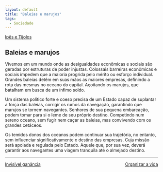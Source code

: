```yaml
---
layout: default
title: "Baleias e marujos"
tags:
  - Sociedade
--- 
```




[Ipês e Tijolos](./)

## Baleias e marujos

Vivemos em um mundo onde as desigualdades econômicas e sociais são geradas por estruturas de poder injustas. Colossais barreiras econômicas e sociais impedem que a maioria progrida pelo mérito ou esforço individual. Grandes baleias detêm em suas mãos as maiores empresas, definindo a rota das mesmas no oceano do capital. Açoitando os marujos, que batalham em busca de um ínfimo soldo.

Um sistema político forte e coeso precisa de um Estado capaz de suplantar a força das baleias, corrigir os rumos da navegação, garantindo que marujos se tornem navegantes. Senhores de sua pequena embarcação, podem tomar para si o leme de seu próprio destino. Competindo num sereno oceano, sem fugir nem caçar as baleias, mas convivendo com os grandes cetáceos.

Os temidos donos dos oceanos podem continuar sua trajetória, no entanto, sem influenciar significativamente o destino das empresas.  Cuja missão será apoiada e regulada pelo Estado. Aquele que, por sua vez, deverá garantir aos navegantes uma viagem tranquila até o almejado destino.

---

<div style="display: flex; justify-content: space-between;">
  <a href="./invisivel-ganancia.html">Invisível ganância</a>
  <a href="./organizar-a-vida.html">Organizar a vida</a>
</div>

